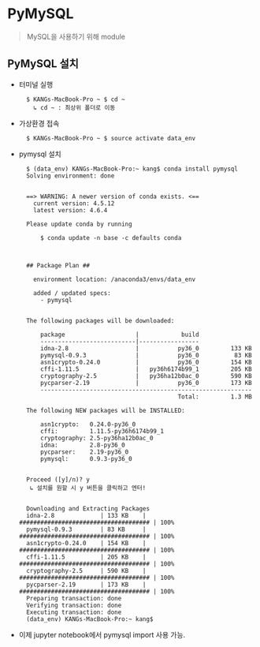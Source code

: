# PyMySQL
> MySQL을 사용하기 위해 module<br>

## **PyMySQL 설치**

* 터미널 실행


        $ KANGs-MacBook-Pro ~ $ cd ~
          ↳ cd ~ : 최상위 폴더로 이동

* 가상환경 접속


        $ KANGs-MacBook-Pro ~ $ source activate data_env

* pymysql 설치


        $ (data_env) KANGs-MacBook-Pro:~ kang$ conda install pymysql
        Solving environment: done
        
        
        ==> WARNING: A newer version of conda exists. <==
          current version: 4.5.12
          latest version: 4.6.4
        
        Please update conda by running
        
            $ conda update -n base -c defaults conda
        
        
        
        ## Package Plan ##
        
          environment location: /anaconda3/envs/data_env
        
          added / updated specs: 
            - pymysql
        
        
        The following packages will be downloaded:
        
            package                    |            build
            ---------------------------|-----------------
            idna-2.8                   |           py36_0         133 KB
            pymysql-0.9.3              |           py36_0          83 KB
            asn1crypto-0.24.0          |           py36_0         154 KB
            cffi-1.11.5                |   py36h6174b99_1         205 KB
            cryptography-2.5           |   py36ha12b0ac_0         590 KB
            pycparser-2.19             |           py36_0         173 KB
            ------------------------------------------------------------
                                                   Total:         1.3 MB
        
        The following NEW packages will be INSTALLED:
        
            asn1crypto:   0.24.0-py36_0        
            cffi:         1.11.5-py36h6174b99_1
            cryptography: 2.5-py36ha12b0ac_0   
            idna:         2.8-py36_0           
            pycparser:    2.19-py36_0          
            pymysql:      0.9.3-py36_0         
        
        
        Proceed ([y]/n)? y
         ↳ 설치를 원할 시 y 버튼을 클릭하고 엔터!
        
        
        Downloading and Extracting Packages
        idna-2.8             | 133 KB    | ##################################### | 100% 
        pymysql-0.9.3        | 83 KB     | ##################################### | 100% 
        asn1crypto-0.24.0    | 154 KB    | ##################################### | 100% 
        cffi-1.11.5          | 205 KB    | ##################################### | 100% 
        cryptography-2.5     | 590 KB    | ##################################### | 100% 
        pycparser-2.19       | 173 KB    | ##################################### | 100% 
        Preparing transaction: done
        Verifying transaction: done
        Executing transaction: done
        (data_env) KANGs-MacBook-Pro:~ kang$ 


 
* 이제 jupyter notebook에서 pymysql import 사용 가능.

